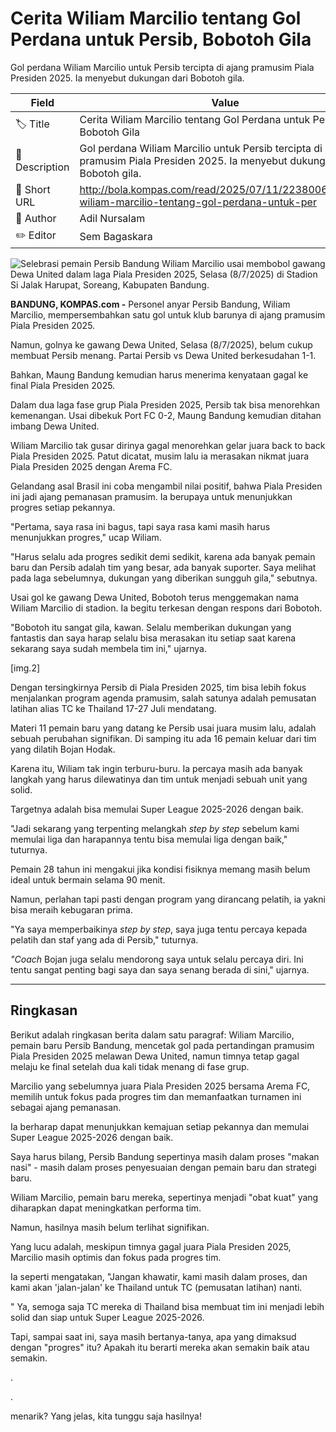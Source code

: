 # Cerita Wiliam Marcilio tentang Gol Perdana untuk Persib, Bobotoh Gila

Gol perdana Wiliam Marcilio untuk Persib tercipta di ajang pramusim Piala Presiden 2025. Ia menyebut dukungan dari Bobotoh gila. 

| Field         | Value                                                       |
|---------------|-------------------------------------------------------------|
| 🏷️ Title       | Cerita Wiliam Marcilio tentang Gol Perdana untuk Persib, Bobotoh Gila |
| 📝 Description | Gol perdana Wiliam Marcilio untuk Persib tercipta di ajang pramusim Piala Presiden 2025. Ia menyebut dukungan dari Bobotoh gila.  |
| 🔗 Short URL   | http://bola.kompas.com/read/2025/07/11/22380068/cerita-wiliam-marcilio-tentang-gol-perdana-untuk-per |
| 👤 Author      | Adil Nursalam |
| ✏️ Editor      | Sem Bagaskara |

![Selebrasi pemain Persib Bandung Wiliam Marcilio usai membobol gawang Dewa United dalam laga Piala Presiden 2025, Selasa (8/7/2025) di Stadion Si Jalak Harupat, Soreang, Kabupaten Bandung. ](https://asset.kompas.com/crops/fOM0fKzWvyaWiJoApVP5740bneg=/304x350:2791x2008/750x500/data/photo/2025/07/08/686d4482a78f5.jpeg)

**BANDUNG, KOMPAS.com -** Personel anyar Persib Bandung, Wiliam Marcilio, mempersembahkan satu gol untuk klub barunya di ajang pramusim Piala Presiden 2025. 

Namun, golnya ke gawang Dewa United, Selasa (8/7/2025), belum cukup membuat Persib menang. Partai Persib vs Dewa United berkesudahan 1-1.

Bahkan, Maung Bandung kemudian harus menerima kenyataan gagal ke final Piala Presiden 2025. 

Dalam dua laga fase grup Piala Presiden 2025, Persib tak bisa menorehkan kemenangan. Usai dibekuk Port FC 0-2, Maung Bandung kemudian ditahan imbang Dewa United.

Wiliam Marcilio tak gusar dirinya gagal menorehkan gelar juara back to back Piala Presiden 2025. Patut dicatat, musim lalu ia merasakan nikmat juara Piala Presiden 2025 dengan Arema FC. 

Gelandang asal Brasil ini coba mengambil nilai positif, bahwa Piala Presiden ini jadi ajang pemanasan pramusim. Ia berupaya untuk menunjukkan progres setiap pekannya. 

"Pertama, saya rasa ini bagus, tapi saya rasa kami masih harus menunjukkan progres," ucap Wiliam. 

"Harus selalu ada progres sedikit demi sedikit, karena ada banyak pemain baru dan Persib adalah tim yang besar, ada banyak suporter. Saya melihat pada laga sebelumnya, dukungan yang diberikan sungguh gila," sebutnya. 

Usai gol ke gawang Dewa United, Bobotoh terus menggemakan nama Wiliam Marcilio di stadion. Ia begitu terkesan dengan respons dari Bobotoh. 

"Bobotoh itu sangat gila, kawan. Selalu memberikan dukungan yang fantastis dan saya harap selalu bisa merasakan itu setiap saat karena sekarang saya sudah membela tim ini," ujarnya. 

\[img.2\]

Dengan tersingkirnya Persib di Piala Presiden 2025, tim bisa lebih fokus menjalankan program agenda pramusim, salah satunya adalah pemusatan latihan alias TC ke Thailand 17-27 Juli mendatang. 

Materi 11 pemain baru yang datang ke Persib usai juara musim lalu, adalah sebuah perubahan signifikan. Di samping itu ada 16 pemain keluar dari tim yang dilatih Bojan Hodak. 

Karena itu, Wiliam tak ingin terburu-buru. Ia percaya masih ada banyak langkah yang harus dilewatinya dan tim untuk menjadi sebuah unit yang solid. 

Targetnya adalah bisa memulai Super League 2025-2026 dengan baik. 

"Jadi sekarang yang terpenting melangkah *step by step* sebelum kami memulai liga dan harapannya tentu bisa memulai liga dengan baik," tuturnya. 

Pemain 28 tahun ini mengakui jika kondisi fisiknya memang masih belum ideal untuk bermain selama 90 menit. 

Namun, perlahan tapi pasti dengan program yang dirancang pelatih, ia yakni bisa meraih kebugaran prima. 

"Ya saya memperbaikinya *step by step*, saya juga tentu percaya kepada pelatih dan staf yang ada di Persib," tuturnya. 

*"Coach* Bojan juga selalu mendorong saya untuk selalu percaya diri. Ini tentu sangat penting bagi saya dan saya senang berada di sini," ujarnya. 

---
## Ringkasan

Berikut adalah ringkasan berita dalam satu paragraf: Wiliam Marcilio, pemain baru Persib Bandung, mencetak gol pada pertandingan pramusim Piala Presiden 2025 melawan Dewa United, namun timnya tetap gagal melaju ke final setelah dua kali tidak menang di fase grup.

 Marcilio yang sebelumnya juara Piala Presiden 2025 bersama Arema FC, memilih untuk fokus pada progres tim dan memanfaatkan turnamen ini sebagai ajang pemanasan.

 Ia berharap dapat menunjukkan kemajuan setiap pekannya dan memulai Super League 2025-2026 dengan baik.



Saya harus bilang, Persib Bandung sepertinya masih dalam proses "makan nasi" - masih dalam proses penyesuaian dengan pemain baru dan strategi baru.

 Wiliam Marcilio, pemain baru mereka, sepertinya menjadi "obat kuat" yang diharapkan dapat meningkatkan performa tim.

 Namun, hasilnya masih belum terlihat signifikan.

 Yang lucu adalah, meskipun timnya gagal juara Piala Presiden 2025, Marcilio masih optimis dan fokus pada progres tim.

 Ia seperti mengatakan, "Jangan khawatir, kami masih dalam proses, dan kami akan 'jalan-jalan' ke Thailand untuk TC (pemusatan latihan) nanti.

" Ya, semoga saja TC mereka di Thailand bisa membuat tim ini menjadi lebih solid dan siap untuk Super League 2025-2026.

 Tapi, sampai saat ini, saya masih bertanya-tanya, apa yang dimaksud dengan "progres" itu? Apakah itu berarti mereka akan semakin baik atau semakin.

.

.

 menarik? Yang jelas, kita tunggu saja hasilnya!
